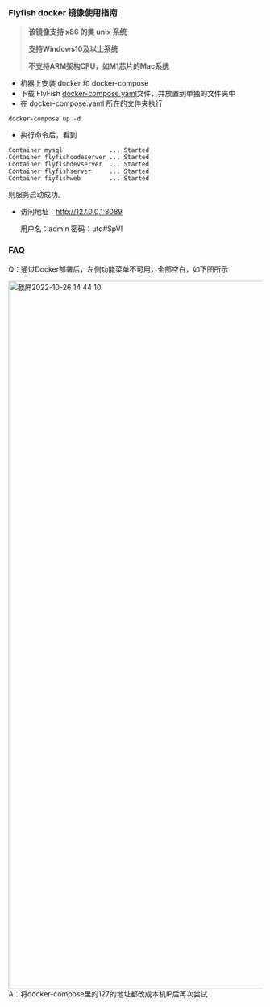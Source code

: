 ### Flyfish docker 镜像使用指南

> **该镜像支持 x86 的类 unix 系统**
> 
> **支持Windows10及以上系统**
> 
> **不支持ARM架构CPU，如M1芯片的Mac系统**

- 机器上安装 docker 和 docker-compose
- 下载 FlyFish [docker-compose.yaml](https://github.com/CloudWise-OpenSource/FlyFish/releases/download/FlyFish-3.0.0/docker-compose.yaml)文件，并放置到单独的文件夹中
- 在 docker-compose.yaml 所在的文件夹执行

```shell
docker-compose up -d
```

- 执行命令后，看到

```shell
Container mysql             ... Started
Container flyfishcodeserver ... Started
Container flyfishdevserver  ... Started
Container flyfishserver     ... Started
Container fiyfishweb        ... Started
```

则服务启动成功。


- 访问地址：http://127.0.0.1:8089

  用户名：admin 密码：utq#SpV!
  
### FAQ

Q：通过Docker部署后，左侧功能菜单不可用，全部空白，如下图所示

<img width="1401" alt="截屏2022-10-26 14 44 10" src="https://user-images.githubusercontent.com/21328793/197953835-d1216106-2a4a-412c-a5c1-21ed54f644a1.png">
A：将docker-compose里的127的地址都改成本机IP后再次尝试
